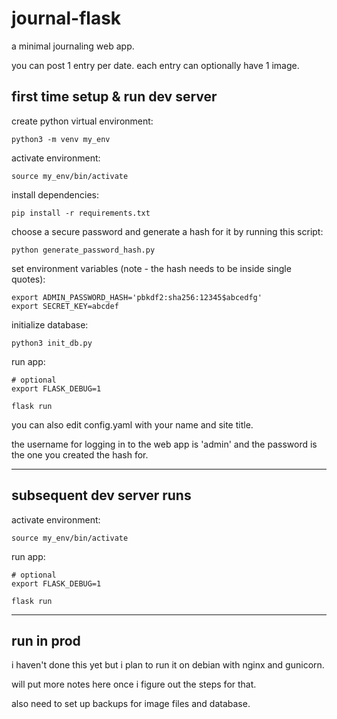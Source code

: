 # journal-flask

a minimal journaling web app.

you can post 1 entry per date. each entry can optionally have 1 image.

## first time setup & run dev server

create python virtual environment:
```
python3 -m venv my_env
```

activate environment:
```
source my_env/bin/activate
```

install dependencies:
```
pip install -r requirements.txt
```

choose a secure password and generate a hash for it by running this script:
```
python generate_password_hash.py
```

set environment variables (note - the hash needs to be inside single quotes):
```
export ADMIN_PASSWORD_HASH='pbkdf2:sha256:12345$abcedfg'
export SECRET_KEY=abcdef
```

initialize database:
```
python3 init_db.py
```

run app:
```
# optional
export FLASK_DEBUG=1

flask run
```

you can also edit config.yaml with your name and site title.

the username for logging in to the web app is 'admin' and the password is the one you created the hash for.

---

## subsequent dev server runs

activate environment:
```
source my_env/bin/activate
```

run app:
```
# optional
export FLASK_DEBUG=1

flask run
```

---

## run in prod

i haven't done this yet but i plan to run it on debian with nginx and gunicorn.

will put more notes here once i figure out the steps for that.

also need to set up backups for image files and database.